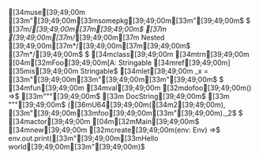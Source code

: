 [34muse[39;49;00m [33m"[39;49;00m[33msomepkg[39;49;00m[33m"[39;49;00m$
$
[37m/*[39;49;00m[37m[39;49;00m$
[37m [39;49;00m[37m/*[39;49;00m[37m Nested [39;49;00m[37m*/[39;49;00m[37m[39;49;00m$
[37m*/[39;49;00m$
$
[34mclass[39;49;00m [34mtrn[39;49;00m [04m[32mFoo[39;49;00m[A: Stringable [34mref[39;49;00m] [35mis[39;49;00m Stringable$
  [34mlet[39;49;00m _x = [33m"[39;49;00m[33m\"[39;49;00m[33m"[39;49;00m$
  $
  [34mfun[39;49;00m [34mval[39;49;00m [32mdofoo[39;49;00m() =>$
    [33m"""[39;49;00m$
[33m    DocString[39;49;00m$
[33m    """[39;49;00m$
    ([36mU64[39;49;00m([34m2[39;49;00m), [33m"[39;49;00m[33mfoo[39;49;00m[33m"[39;49;00m)._2$
$
[34mactor[39;49;00m [04m[32mMain[39;49;00m$
  [34mnew[39;49;00m [32mcreate[39;49;00m(env: Env) =>$
    env.out.print([33m"[39;49;00m[33mHello world[39;49;00m[33m"[39;49;00m)$
